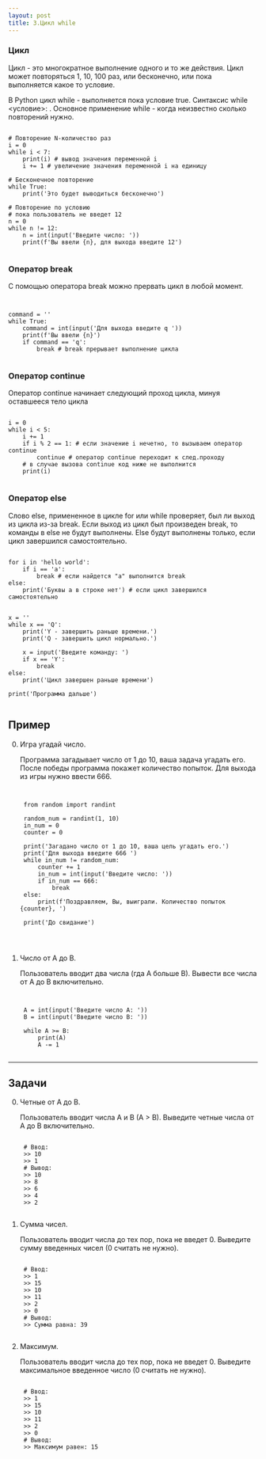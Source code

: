 ```yaml
---
layout: post
title: 3.Цикл while
---
```


### Цикл
Цикл - это многократное выполнение одного и то же действия. Цикл может повторяться 1, 10, 100 раз, или бесконечно, или пока выполняется какое то условие.

В Python цикл while - выполняется пока условие true. Синтаксис while <условие>: . Основное применение while - когда неизвестно сколько повторений нужно.

<pre><code data-language="python">
# Повторение N-количество раз
i = 0
while i < 7:
	print(i) # вывод значения переменной i
	i += 1 # увеличение значения переменной i на единицу

# Бесконечное повторение
while True:
	print('Это будет выводиться бесконечно')

# Повторение по условию
# пока пользователь не введет 12
n = 0
while n != 12:
	n = int(input('Введите число: '))
	print(f'Вы ввели {n}, для выхода введите 12')

</code></pre>

### Оператор break

С помощью оператора break можно прервать цикл в любой момент.

<pre><code data-language="python">

command = ''
while True:
	command = int(input('Для выхода введите q '))
	print(f'Вы ввели {n}')
	if command == 'q':
		break # break прерывает выполнение цикла

</code></pre>

### Оператор continue
Оператор continue начинает следующий проход цикла, минуя оставшееся тело цикла

<pre><code data-language="python">
i = 0
while i < 5:
    i += 1
    if i % 2 == 1: # если значение i нечетно, то вызываем оператор continue
        continue # оператор continue переходит к след.проходу
    # в случае вызова continue код ниже не выполнится
    print(i)

</code></pre>

### Оператор else

Слово else, примененное в цикле for или while проверяет, был ли выход из цикла из-за break. Если выход из цикл был произведен break, то команды в else не будут выполнены. Else будут выполнены только, если цикл завершился самостоятельно.

<pre><code data-language="python">
for i in 'hello world':
	if i == 'a':
		break # если найдется "а" выполнится break
else:
	print('Буквы a в строке нет') # если цикл завершился самостоятельно


x = ''
while x == 'Q':
	print('Y - завершить раньше времени.')
	print('Q - завершить цикл нормально.')

	x = input('Введите команду: ')
	if x == 'Y':
		break
else:
	print('Цикл завершен раньше времени')

print('Программа дальше')

</code></pre>

## Пример

0. Игра угадай число.

	Программа загадывает число от 1 до 10, ваша задача угадать его. После победы программа покажет количество попыток. Для выхода из игры нужно ввести 666.

	<pre><code data-language="python">

	from random import randint

	random_num = randint(1, 10)
	in_num = 0
	counter = 0

	print('Загадано число от 1 до 10, ваша цель угадать его.')
	print('Для выхода введите 666 ')
	while in_num != random_num:
	    counter += 1
	    in_num = int(input('Введите число: '))
	    if in_num == 666:
	        break
	else:
	    print(f'Поздравляем, Вы, выиграли. Количество попыток {counter}, ')

	print('До свидание')


	</code></pre>

0. Число от A до B.

	Пользователь вводит два числа (гда А больше В). Вывести все числа от A до B включительно.

	<pre><code data-language="python">

	A = int(input('Введите число A: '))
	B = int(input('Введите число B: '))

	while A >= B:
		print(A)
		A -= 1
	</code></pre>
***

## Задачи

0. Четные от A до B.

	Пользователь вводит числа A и B (A > B). Выведите четные числа от A до B включительно.

	<pre><code data-language="python">
	# Ввод:
	>> 10
	>> 1
	# Вывод:
	>> 10
	>> 8
	>> 6
	>> 4
	>> 2
	</code></pre>


0. Сумма чисел.

	Пользователь вводит числа до тех пор, пока не введет 0. Выведите сумму введенных чисел (0 считать не нужно).

	<pre><code data-language="python">
	# Ввод:
	>> 1
	>> 15
	>> 10
	>> 11
	>> 2
	>> 0
	# Вывод:
	>> Сумма равна: 39
	</code></pre>

0. Максимум.

	Пользователь вводит числа до тех пор, пока не введет 0. Выведите максимальное введенное число (0 считать не нужно).

	<pre><code data-language="python">
	# Ввод:
	>> 1
	>> 15
	>> 10
	>> 11
	>> 2
	>> 0
	# Вывод:
	>> Максимум равен: 15
	</code></pre>
	
